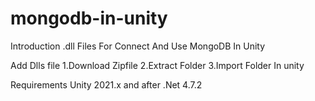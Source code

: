 # mongodb-in-unity
Introduction
.dll Files For Connect And Use MongoDB In Unity

Add Dlls file
1.Download Zipfile
2.Extract Folder
3.Import Folder In unity

Requirements
Unity 2021.x and after
.Net 4.7.2

